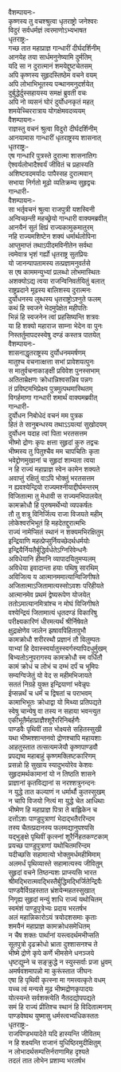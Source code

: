 वैशम्पायनः-  
कृष्णस्य तु वचश्श्रुत्वा धृतराष्ट्रो जनेश्वरः  
विदुरं सर्वधर्मज्ञं त्वरमाणोऽभ्यभाषत  
धृतराष्ट्रः-  
गच्छ तात महाप्राज्ञ गान्धारीं दीर्घदर्शिनीम्  
आनयेह तया सार्धमनुनेष्यामि दुर्मतिम्  
यदि सा न दुरात्मानं शमयेद्दुष्टचेतसम्  
अपि कृष्णस्य सुहृदस्तिष्ठेम वचने वयम्  
अपि लोभाभिभूतस्य पन्थानमनुदर्शयेत्  
दुर्बुद्धेर्दुस्सहायस्य समक्षं ब्रुवती वचः  
अपि नो व्यसनं घोरं दुर्योधनकृतं महत्  
शमयेच्चिररात्राय योगक्षेमवदव्ययम्  
वैशम्पायनः-  
राज्ञस्तु वचनं श्रुत्वा विदुरो दीर्घदर्शिनीम्  
आनयामास गान्धारीं धृतराष्ट्रस्य शासनात्  
धृतराष्ट्रः-  
एष गान्धारि पुत्रस्ते दुरात्मा शासनातिगः  
ऐश्वर्यलोभादैश्वर्यं जीवितं च प्रहास्यति  
अशिष्टवदमर्यादः पापैस्सह दुरात्मवान्  
सभाया निर्गतो मूढो व्यतिक्रम्य सुहृद्वचः  
गान्धारी-  
वैशम्पायनः-  
सा भर्तृवचनं श्रुत्वा राजपुत्री यशस्विनी  
अन्विच्छन्ती महच्छ्रेयो गान्धारी वाक्यमब्रवीत्  
आनयैनं सुतं क्षिप्रं राज्यकामुकमातुरम्  
नहि राज्यमशिष्टेन शक्यं धर्मार्थलोपिना  
आप्तुमाप्तं तथाऽपीदमविनीतेन सर्वथा  
त्वमेवात्र भृशं गर्ह्यो धृतराष्ट्र सुतप्रियः  
यो जानन्पापतामस्य तत्प्रज्ञामनुवर्तसे  
स एष काममन्युभ्यां प्रलब्धो लोभमास्थितः  
अशक्योऽद्य त्वया राजन्विनिवर्तयितुं बलात्  
राष्ट्रप्रदाने मूढस्य बालिशस्य दुरात्मनः  
दुर्योधनस्य लुब्धस्य धृतराष्ट्रोऽश्नुते फलम्  
कथं हि स्वजने भेदमुपेक्षेत महीपतिः  
भिन्नं हि स्वजनेन त्वां प्रहसिष्यन्ति शत्रवः  
या हि शक्यो महाराज साम्ना भेदेन वा पुनः  
निस्तर्तुमापदस्स्वेषु दण्डं कस्तत्र पातयेत्  
वैशम्पायनः-  
शासनाद्धृतराष्ट्रस्य दुर्योधनममर्षणम्  
मातुश्च वचनात्क्षत्ता सभां प्रावेशयत्पुनः  
स मातुर्वचनाकाङ्क्षी प्रविवेश पुनस्सभाम्  
अतिताम्रेक्षणः क्रोधान्निश्वसन्निव पन्नगः  
तं प्रविष्टमभिप्रेक्ष्य पुत्रमुत्पथमास्थितम्  
विगर्हमाणा गान्धारी शमार्थं वाक्यमब्रवीत्  
गान्धारी-  
दुर्योधन निबोधेदं वचनं मम पुत्रक  
हितं ते सानुबन्धस्य तथाऽऽयत्यां सुखोदयम्  
दुर्योधन यदाह त्वां पिता भरतसत्तम  
भीष्मो द्रोणः कृपः क्षत्ता सुहृदां कुरु तद्वचः  
भीष्मस्य तु पितुश्चैव मम चापचितिः कृता  
भवेद्द्रोणमुखानां च सुहृदां शाम्यता त्वया  
न हि राज्यं महाप्राज्ञ स्वेन कामेन शक्यते  
अवाप्तुं रक्षितुं वाऽपि भोक्तुं भरतसत्तम  
न ह्यवश्येन्द्रियो राज्यमश्नीयाद्दीर्घमन्तरम्  
विजितात्मा तु मेधावी स राज्यमभिपालयेत्  
कामक्रोधौ हि पुरुषमर्थेभ्यो व्यपकर्षतः  
तौ तु शत्रू विनिर्जित्य राजा विजयते महीम्  
लोकेश्वरभिभूतं हि महदेतद्दुरात्मभिः  
राज्यं नामेप्सितं स्थानं न शक्यमभिरक्षितुम्  
इन्द्रियाणि महत्प्रेप्सुर्नियच्छेदर्थधर्मयोः  
इन्द्रियैर्नियतैर्बुद्धिर्वर्धतेऽग्निरिवेन्धनैः  
अविधेयानि हीमानि व्यापादयितुमप्यलम्  
अविधेया इवादान्ता हयाः पथिषु सारथिम्  
अविजित्य य आत्मानममात्यान्विजिगीषते  
अजितात्माऽजितामात्यस्सोऽवशः परिहीयते  
आत्मानमेव प्रथमं द्वेष्यरूपेण योजयेत्  
ततोऽमात्यानमित्रांश्च न मोघं विजिगीषते  
वश्येन्द्रियं जितामात्यं धृतदण्डं विकारिषु  
परीक्ष्यकारिणं धीरमत्यर्थं श्रीर्निषेवते  
क्षुद्राक्षेणेव जालेन झषावपिहितावुभौ  
कामक्रोधौ शरीरस्थौ प्रज्ञानं तौ विलुम्पतः  
याभ्यां हि देवास्स्वर्यातुस्स्वर्गस्यापिदधुर्मुखम्  
बिभ्यतोऽनुपरागस्य कामक्रोधौ स्म वर्धितौ  
कामं क्रोधं च लोभं च दम्भं दर्पं च भूमिपः  
सम्यग्विजेतुं यो वेद स महीमभिजायते  
सततं निग्रहे युक्त इन्द्रियाणां भवेन्नृपः  
ईप्सन्नर्थं च धर्मं च द्विषतां च पराभवम्  
कामाभिभूतः क्रोधाद्वा यो मिथ्या प्रतिपद्यते  
स्वेषु चान्येषु वा तस्य न सहाया भवन्त्युत  
एकीभूतैर्महाप्राज्ञैश्शूरैररिनिबर्हणैः  
पाण्डवैः पृथिवीं तात भोक्ष्यसे सहितस्सुखी  
यथा भीष्मश्शान्तनवो द्रोणश्चापि महायशाः  
आहतुस्तात तत्सत्यमजेयौ कृष्णपाण्डवौ  
प्रपद्यष्व महाबाहुं कृष्णमक्लिष्टकारिणम्  
प्रसन्नो हि सुखाय स्यादुभयोरेव केशवः  
सुहृदामर्थकामानां यो न तिष्ठति शासने  
प्राज्ञानां कृतविद्यानां स नरश्शत्रुनन्दनः  
न युद्धे तात कल्याणं न धर्मार्थौ कुतस्सुखम्  
न चापि विजयो नित्यं मा युद्धे चेत आधिथाः  
भीष्मेण हि महाप्राज्ञ पित्रा ते बाह्लिकेन च  
दत्तोंऽशः पाण्डुपुत्राणां भेदाद्भतैररिन्दम  
तस्य चैतत्प्रदानस्य फलमद्यानुपश्यसि  
यद्भुङ्क्षे पृथिवीं कृत्स्नां शूरैर्निहतकण्टकाम्  
प्रयच्छ पाण्डुपुत्राणां यथोचितमरिन्दम  
यदीच्छसि सहामात्यो भोक्तुमर्धमहीमिमाम्  
अलमर्धं पृथिव्यास्ते सहामात्यस्य जीवितुम्  
सुहृदां वचने तिष्ठन्यशः प्राप्स्यसि भारत  
श्रीमद्भिरात्मवद्भिस्तैर्बुद्धिमद्भिर्जितेन्द्रियैः  
पाण्डवैर्विग्रहस्तात भ्रंशयेन्महतस्सुखात्  
निगृह्य सुहृदां मन्युं शाधि राज्यं यथोचितम्  
स्वमंशं पाण्डुपुत्रेभ्यः प्रदाय भरतर्षभ  
अलं महान्निकारोऽयं त्रयोदशसमाः कृताः  
शमयैनं महाप्राज्ञ कामक्रोधसमेधितम्  
न चैष शक्तः पार्थानां यस्त्वदर्थमभीप्सति  
सूतपुत्रो दृढक्रोधो भ्राता दुश्शासनश्च ते  
भीष्मे द्रोणे कृपे कर्णे भीमसेने धनञ्जये  
धृष्टद्युम्ने च सङ्क्रुद्धे न स्युस्सर्वाः प्रजा ध्रुवम्  
अमर्षवशमापन्नो मा कुरूंस्तात जीघनः  
एषा हि पृथिवी कृत्स्ना मा गमत्त्वत्कृते वधम्  
यच्च त्वं मन्यसे मूढ भीष्मद्रोणकृपादयः  
योत्स्यन्ते सर्वशक्त्येति नैतदद्योपपद्यते  
समं हि राज्यं प्रीतिश्च स्थानं हि विदितात्मनाम्  
पाण्डवेष्वथ युष्मासु धर्मस्त्वभ्यधिकस्ततः  
धृतराष्ट्रः-  
राजपिण्डभयादेते यदि हास्यन्ति जीवितम्  
न हि शक्ष्यन्ति राजानं युधिष्ठिरमुदीक्षितुम्  
न लोभादर्थसम्पत्तिर्नराणामिह दृश्यते  
तदलं तात लोभेन प्रशाम्य भरतर्षभ  
